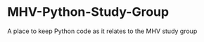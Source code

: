 MHV-Python-Study-Group
======================

A place to keep Python code as it relates to the MHV study group